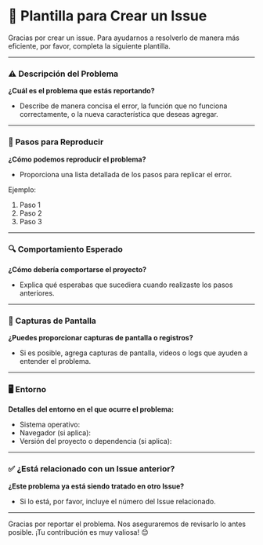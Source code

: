 
# 📝 Plantilla para Crear un Issue

Gracias por crear un issue. Para ayudarnos a resolverlo de manera más eficiente, por favor, completa la siguiente plantilla.

---

### ⚠️ Descripción del Problema

**¿Cuál es el problema que estás reportando?**
- Describe de manera concisa el error, la función que no funciona correctamente, o la nueva característica que deseas agregar.

---

### 🔄 Pasos para Reproducir

**¿Cómo podemos reproducir el problema?**
- Proporciona una lista detallada de los pasos para replicar el error.

Ejemplo:
1. Paso 1
2. Paso 2
3. Paso 3

---

### 🔍 Comportamiento Esperado

**¿Cómo debería comportarse el proyecto?**
- Explica qué esperabas que sucediera cuando realizaste los pasos anteriores.

---

### 📸 Capturas de Pantalla

**¿Puedes proporcionar capturas de pantalla o registros?**
- Si es posible, agrega capturas de pantalla, videos o logs que ayuden a entender el problema.

---

### 🖥️ Entorno

**Detalles del entorno en el que ocurre el problema:**
- Sistema operativo:
- Navegador (si aplica):
- Versión del proyecto o dependencia (si aplica):

---

### ✅ ¿Está relacionado con un Issue anterior?

**¿Este problema ya está siendo tratado en otro Issue?**
- Si lo está, por favor, incluye el número del Issue relacionado.

---

Gracias por reportar el problema. Nos aseguraremos de revisarlo lo antes posible. ¡Tu contribución es muy valiosa! 😊
